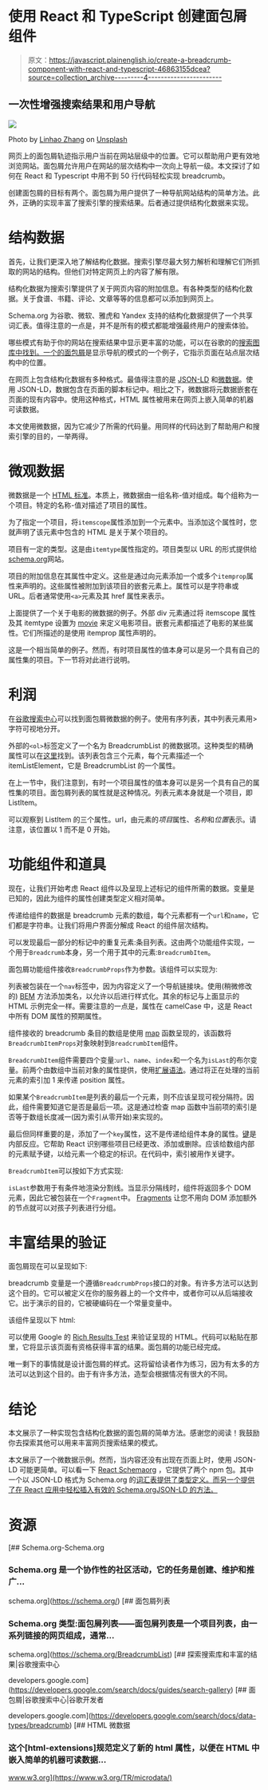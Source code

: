 # 使用 React 和 TypeScript 创建面包屑组件

> 原文：<https://javascript.plainenglish.io/create-a-breadcrumb-component-with-react-and-typescript-46863155dcea?source=collection_archive---------4----------------------->

## 一次性增强搜索结果和用户导航

![](img/8df09bbfd40e97e5df75e36bc644d9f6.png)

Photo by [Linhao Zhang](https://unsplash.com/@lintaho?utm_source=medium&utm_medium=referral) on [Unsplash](https://unsplash.com?utm_source=medium&utm_medium=referral)

网页上的面包屑轨迹指示用户当前在网站层级中的位置。它可以帮助用户更有效地浏览网站。面包屑允许用户在网站的层次结构中一次向上导航一级。本文探讨了如何在 React 和 Typescript 中用不到 50 行代码轻松实现 breadcrumb。

创建面包屑的目标有两个。面包屑为用户提供了一种导航网站结构的简单方法。此外，正确的实现丰富了搜索引擎的搜索结果。后者通过提供结构化数据来实现。

# 结构数据

首先，让我们更深入地了解结构化数据。搜索引擎尽最大努力解析和理解它们所抓取的网站的结构。但他们对特定网页上的内容了解有限。

结构化数据为搜索引擎提供了关于网页内容的附加信息。有各种类型的结构化数据。关于食谱、书籍、评论、文章等等的信息都可以添加到网页上。

Schema.org 为谷歌、微软、雅虎和 Yandex 支持的结构化数据提供了一个共享词汇表。值得注意的一点是，并不是所有的模式都能增强最终用户的搜索体验。

哪些模式有助于你的网站在搜索结果中显示更丰富的功能，可以在谷歌的的[搜索图库中找到。一个](https://developers.google.com/search/docs/guides/search-gallery)[的面包屑](https://developers.google.com/search/docs/data-types/breadcrumb)是显示导航的模式的一个例子，它指示页面在站点层次结构中的位置。

在网页上包含结构化数据有多种格式。最值得注意的是 [JSON-LD](https://json-ld.org/) 和[微数据](https://www.w3.org/TR/microdata/)。使用 JSON-LD，数据包含在页面的脚本标记中。相比之下，微数据将元数据嵌套在页面的现有内容中。使用这种格式，HTML 属性被用来在网页上嵌入简单的机器可读数据。

本文使用微数据，因为它减少了所需的代码量。用同样的代码达到了帮助用户和搜索引擎的目的，一举两得。

# 微观数据

微数据是一个 [HTML 标准](https://www.w3.org/TR/microdata/)。本质上，微数据由一组名称-值对组成。每个组称为一个项目。特定的名称-值对描述了项目的属性。

为了指定一个项目，将`itemscope`属性添加到一个元素中。当添加这个属性时，您就声明了该元素中包含的 HTML 是关于某个项目的。

项目有一定的类型。这是由`itemtype`属性指定的。项目类型以 URL 的形式提供给[schema.org](http://schema.org)网站。

项目的附加信息在其属性中定义。这些是通过向元素添加一个或多个`itemprop`属性来声明的。这些属性被附加到该项目的嵌套元素上。属性可以是字符串或 URL。后者通常使用`<a>`元素及其 href 属性来表示。

上面提供了一个关于电影的微数据的例子。外部 div 元素通过将 itemscope 属性及其 itemtype 设置为 [movie](http://schema.org/Movie) 来定义电影项目。嵌套元素都描述了电影的某些属性。它们所描述的是使用 itemprop 属性声明的。

这是一个相当简单的例子。然而，有时项目属性的值本身可以是另一个具有自己的属性集的项目。下一节将对此进行说明。

# 利润

在[谷歌搜索中心](https://developers.google.com/search/docs/data-types/breadcrumb)可以找到面包屑微数据的例子。使用有序列表，其中列表元素用>字符可视地分开。

外部的`<ol>`标签定义了一个名为 BreadcrumbList 的微数据项。这种类型的精确属性可以在[这里](https://schema.org/BreadcrumbList)找到。该列表包含三个元素，每个元素描述一个 itemListElement，它是 BreadcrumbList 的一个属性。

在上一节中，我们注意到，有时一个项目属性的值本身可以是另一个具有自己的属性集的项目。面包屑列表的属性就是这种情况。列表元素本身就是一个项目，即 ListItem。

可以观察到 ListItem 的三个属性。url，由元素的*项目*属性、*名称*和*位置*表示。请注意，该位置以 1 而不是 0 开始。

# 功能组件和道具

现在，让我们开始考虑 React 组件以及呈现上述标记的组件所需的数据。变量是已知的，因此为组件的属性创建类型定义相对简单。

传递给组件的数据是 breadcrumb 元素的数组，每个元素都有一个`url`和`name`，它们都是字符串。让我们将用户界面分解成 React 的组件层次结构。

可以发现最后一部分的标记中的重复元素:条目列表。这由两个功能组件实现，一个用于`Breadcrumb`本身，另一个用于其中的元素:`BreadcrumbItem`。

面包屑功能组件接收`BreadcrumbProps`作为参数。该组件可以实现为:

列表被包装在一个`nav`标签中，因为内容定义了一个导航链接块。使用(稍微修改的) [BEM](http://getbem.com/) 方法添加类名，以允许以后进行样式化。其余的标记与上面显示的 HTML 示例完全一样。需要注意的一点是，属性在 camelCase 中，这是 React 中所有 DOM 属性的预期属性。

组件接收的 breadcrumb 条目的数组是使用 [map](https://developer.mozilla.org/en-US/docs/Web/JavaScript/Reference/Global_Objects/Array/map) 函数呈现的，该函数将`BreadcrumbItemProps`对象映射到`BreadcrumbItem`组件。

`BreadcrumbItem`组件需要四个变量:`url`、`name`、`index`和一个名为`isLast`的布尔变量。前两个由数组中当前对象的属性提供，使用[扩展语法](https://developer.mozilla.org/en-US/docs/Web/JavaScript/Reference/Operators/Spread_syntax)。通过将正在处理的当前元素的索引加 1 来传递 position 属性。

如果某个`BreadcrumbItem`是列表的最后一个元素，则不应该呈现可视分隔符。因此，组件需要知道它是否是最后一项。这是通过检查 map 函数中当前项的索引是否等于数组长度减一(因为索引从零开始)来实现的。

最后但同样重要的是，添加了一个`key`属性，这不是传递给组件本身的属性。[键](https://reactjs.org/docs/lists-and-keys.html)是内部反应。它帮助 React 识别哪些项目已经更改、添加或删除。应该给数组内部的元素赋予键，以给元素一个稳定的标识。在代码中，索引被用作关键字。

`BreadcrumbItem`可以按如下方式实现:

`isLast`参数用于有条件地渲染分割线。当显示分隔线时，组件将返回多个 DOM 元素，因此它被包装在一个`Fragment`中。 [Fragments](https://reactjs.org/docs/fragments.html) 让您不用向 DOM 添加额外的节点就可以对孩子列表进行分组。

# 丰富结果的验证

面包屑现在可以呈现如下:

breadcrumb 变量是一个遵循`BreadcrumbProps`接口的对象。有许多方法可以达到这个目的。它可以被定义在你的服务器上的一个文件中，或者你可以从后端接收它。出于演示的目的，它被硬编码在一个常量变量中。

该组件呈现以下 html:

可以使用 Google 的 [Rich Results Test](https://search.google.com/test/rich-results) 来验证呈现的 HTML。代码可以粘贴在那里，它将显示该页面有资格获得丰富的结果。面包屑的功能已经完成。

唯一剩下的事情就是设计面包屑的样式。这将留给读者作为练习，因为有太多的方法可以达到这个目的。由于有许多方法，造型会根据情况有很大的不同。

# 结论

本文展示了一种实现包含结构化数据的面包屑的简单方法。感谢您的阅读！我鼓励你去探索其他可以用来丰富网页搜索结果的模式。

本文展示了一个微数据示例。然而，当内容还没有出现在页面上时，使用 JSON-LD 可能更简单。可以看一下 [React Schemaorg](https://github.com/google/react-schemaorg) ，它提供了两个 npm 包。其中一个以 JSON-LD 格式为 Schema.org 的[词汇表提供了类型定义。而另一个提供了在 React 应用中轻松插入有效的 Schema.org](http://schema.org/)[JSON-LD 的方法。](http://schema.org/)

# 资源

 [## Schema.org-Schema.org

### Schema.org 是一个协作性的社区活动，它的任务是创建、维护和推广…

schema.org](https://schema.org/)  [## 面包屑列表

### Schema.org 类型:面包屑列表——面包屑列表是一个项目列表，由一系列链接的网页组成，通常…

schema.org](https://schema.org/BreadcrumbList) [](https://developers.google.com/search/docs/guides/search-gallery) [## 探索搜索库和丰富的结果|谷歌搜索中心

developers.google.com](https://developers.google.com/search/docs/guides/search-gallery) [](https://developers.google.com/search/docs/data-types/breadcrumb) [## 面包屑|谷歌搜索中心|谷歌开发者

developers.google.com](https://developers.google.com/search/docs/data-types/breadcrumb)  [## HTML 微数据

### 这个[html-extensions]规范定义了新的 html 属性，以便在 HTML 中嵌入简单的机器可读数据…

www.w3.org](https://www.w3.org/TR/microdata/)